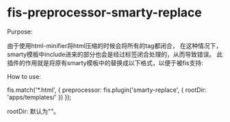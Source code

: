 # fis-preprocessor-smarty-replace

Purpose:

由于使用html-minifier将html压缩的时候会将所有的tag都闭合，
在这种情况下，smarty模板中include进来的部分也会是经过标签闭合处理的，从而导致错误。
此插件的作用就是将原有smarty模板中的<include file="a/b.html">替换成以下格式，以便于被fis支持:
<link rel="import" href="[rootDir]a/b.html?__inline">

How to use:

fis.match('*.html', {
	preprocessor: fis.plugin('smarty-replace', {
		rootDir: 'apps/templates/'
	})
});

rootDir: 默认为""。